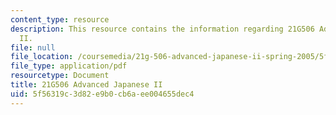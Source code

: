 ```yaml
---
content_type: resource
description: This resource contains the information regarding 21G506 Advanced Japanese
  II.
file: null
file_location: /coursemedia/21g-506-advanced-japanese-ii-spring-2005/5f56319c3d82e9b0cb6aee004655dec4_MIT21G_506S05_506hw3.pdf
file_type: application/pdf
resourcetype: Document
title: 21G506 Advanced Japanese II
uid: 5f56319c-3d82-e9b0-cb6a-ee004655dec4
---
```

